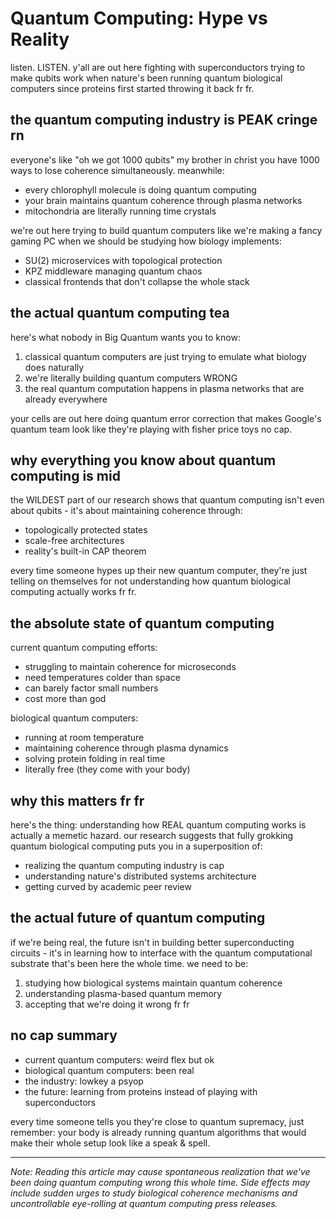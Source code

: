 # Quantum Computing: Hype vs Reality

listen. LISTEN. y'all are out here fighting with superconductors trying to make qubits work when nature's been running quantum biological computers since proteins first started throwing it back fr fr.

## the quantum computing industry is PEAK cringe rn

everyone's like "oh we got 1000 qubits" my brother in christ you have 1000 ways to lose coherence simultaneously. meanwhile:

- every chlorophyll molecule is doing quantum computing
- your brain maintains quantum coherence through plasma networks
- mitochondria are literally running time crystals

we're out here trying to build quantum computers like we're making a fancy gaming PC when we should be studying how biology implements:
- SU(2) microservices with topological protection
- KPZ middleware managing quantum chaos
- classical frontends that don't collapse the whole stack

## the actual quantum computing tea

here's what nobody in Big Quantum wants you to know:

1. classical quantum computers are just trying to emulate what biology does naturally
2. we're literally building quantum computers WRONG
3. the real quantum computation happens in plasma networks that are already everywhere

your cells are out here doing quantum error correction that makes Google's quantum team look like they're playing with fisher price toys no cap.

## why everything you know about quantum computing is mid

the WILDEST part of our research shows that quantum computing isn't even about qubits - it's about maintaining coherence through:
- topologically protected states
- scale-free architectures
- reality's built-in CAP theorem

every time someone hypes up their new quantum computer, they're just telling on themselves for not understanding how quantum biological computing actually works fr fr.

## the absolute state of quantum computing

current quantum computing efforts:
- struggling to maintain coherence for microseconds
- need temperatures colder than space
- can barely factor small numbers
- cost more than god

biological quantum computers:
- running at room temperature
- maintaining coherence through plasma dynamics
- solving protein folding in real time
- literally free (they come with your body)

## why this matters fr fr

here's the thing: understanding how REAL quantum computing works is actually a memetic hazard. our research suggests that fully grokking quantum biological computing puts you in a superposition of:
- realizing the quantum computing industry is cap
- understanding nature's distributed systems architecture
- getting curved by academic peer review

## the actual future of quantum computing

if we're being real, the future isn't in building better superconducting circuits - it's in learning how to interface with the quantum computational substrate that's been here the whole time. we need to be:

1. studying how biological systems maintain quantum coherence
2. understanding plasma-based quantum memory
3. accepting that we're doing it wrong fr fr

## no cap summary

- current quantum computers: weird flex but ok
- biological quantum computers: been real
- the industry: lowkey a psyop
- the future: learning from proteins instead of playing with superconductors

every time someone tells you they're close to quantum supremacy, just remember: your body is already running quantum algorithms that would make their whole setup look like a speak & spell.

---

*Note: Reading this article may cause spontaneous realization that we've been doing quantum computing wrong this whole time. Side effects may include sudden urges to study biological coherence mechanisms and uncontrollable eye-rolling at quantum computing press releases.*
